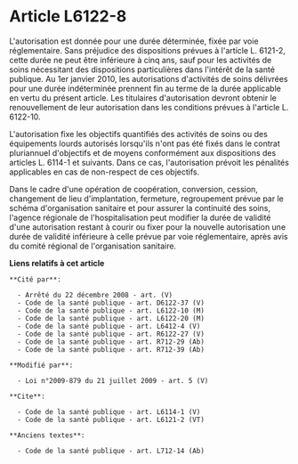 # Article L6122-8

L'autorisation est donnée pour une durée déterminée, fixée par voie réglementaire. Sans préjudice des dispositions prévues à
l'article L. 6121-2, cette durée ne peut être inférieure à cinq ans, sauf pour les activités de soins nécessitant des
dispositions particulières dans l'intérêt de la santé publique. Au 1er janvier 2010, les autorisations d'activités de soins
délivrées pour une durée indéterminée prennent fin au terme de la durée applicable en vertu du présent article. Les
titulaires d'autorisation devront obtenir le renouvellement de leur autorisation dans les conditions prévues à l'article L.
6122-10.

L'autorisation fixe les objectifs quantifiés des activités de soins ou des équipements lourds autorisés lorsqu'ils n'ont pas
été fixés dans le contrat pluriannuel d'objectifs et de moyens conformément aux dispositions des articles L. 6114-1 et
suivants. Dans ce cas, l'autorisation prévoit les pénalités applicables en cas de non-respect de ces objectifs. 

Dans le cadre d'une opération de coopération, conversion, cession, changement de lieu d'implantation, fermeture, regroupement
prévue par le schéma d'organisation sanitaire et pour assurer la continuité des soins, l'agence régionale de
l'hospitalisation peut modifier la durée de validité d'une autorisation restant à courir ou fixer pour la nouvelle
autorisation une durée de validité inférieure à celle prévue par voie réglementaire, après avis du comité régional de
l'organisation sanitaire.

**Liens relatifs à cet article**

	**Cité par**:

	  - Arrêté du 22 décembre 2008 - art. (V)
	  - Code de la santé publique - art. D6122-37 (V)
	  - Code de la santé publique - art. L6122-10 (M)
	  - Code de la santé publique - art. L6122-20 (M)
	  - Code de la santé publique - art. L6412-4 (V)
	  - Code de la santé publique - art. R6122-27 (V)
	  - Code de la santé publique - art. R712-29 (Ab)
	  - Code de la santé publique - art. R712-39 (Ab)

	**Modifié par**:

	  - Loi n°2009-879 du 21 juillet 2009 - art. 5 (V)

	**Cite**:

	  - Code de la santé publique - art. L6114-1 (V)
	  - Code de la santé publique - art. L6121-2 (VT)

	**Anciens textes**:

	  - Code de la santé publique - art. L712-14 (Ab)

